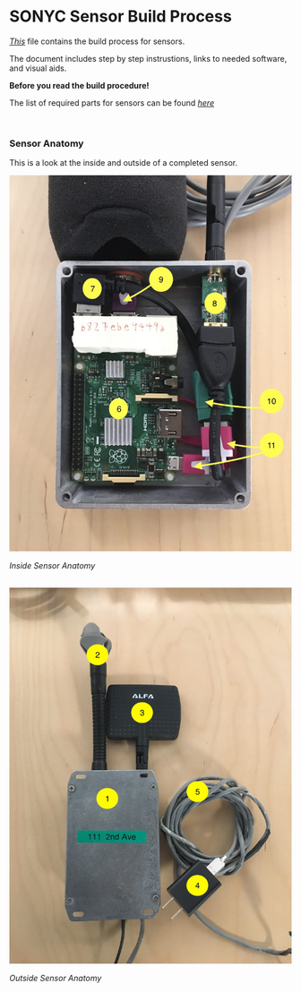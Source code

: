 # SONYC Sensor Build Process

*[This](https://github.com/kag587/sonyc-legacy-sensor-complete/blob/master/build/build.md)* file contains the build process for sensors. 

The document includes step by step instrustions, links to needed software, and visual aids.

**Before you read the build procedure!**

The list of required parts for sensors can be found *[here](https://github.com/kag587/sonyc-legacy-sensor-complete/blob/master/parts/parts.md)*

<br /> 

### Sensor Anatomy

This is a look at the inside and outside of a completed sensor. 

<img src="images/inside_sensor_anatomy.jpeg">

*Inside Sensor Anatomy*


<br /> 

<img src="images/outside_sensor_anatomy.jpeg">

*Outside Sensor Anatomy*